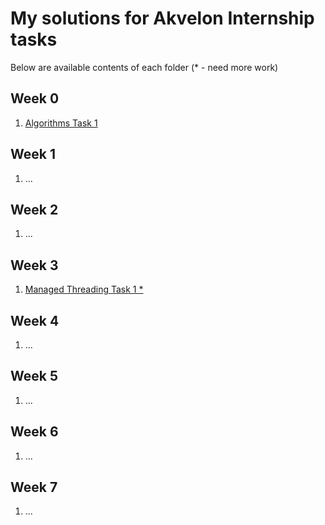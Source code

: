 # My solutions for Akvelon Internship tasks

Below are available contents of each folder (* - need more work)

## Week 0
1. [Algorithms Task 1](../master/week0/AlgorithmsTask1)
## Week 1
1. ...
## Week 2
1. ...
## Week 3
1. [Managed Threading Task 1 *](../master/week3/ManagedThreadingTask1) 
## Week 4
1. ...
## Week 5
1. ...
## Week 6
1. ...
## Week 7
1. ...
